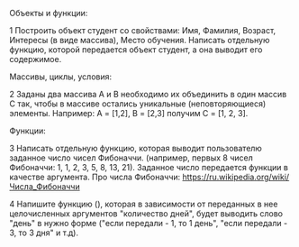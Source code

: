 ﻿Объекты и функции:

1 Построить объект студент со свойствами:
Имя, Фамилия, Возраст, Интересы (в виде массива), Место обучения.
Написать отдельную функцию, которой передается объект студент, 
а она выводит его содержимое.

Массивы, циклы, условия:

2 Заданы два массива A и B необходимо их объединить 
в один массив C так, чтобы в массиве остались уникальные 
(неповторяющиеся) элементы. 
Например: A = [1,2], B = [2,3] получим С = [1, 2, 3].

Функции:

3 Написать отдельную функцию, которая выводит пользователю 
заданное число чисел Фибоначчи. 
(например, первых 8 чисел Фибоначчи:  1, 1, 2, 3, 5, 8, 13, 21). 
Заданное число передается функции в качестве аргумента. 
Про числа Фибоначчи: https://ru.wikipedia.org/wiki/Числа_Фибоначчи

4 Напишите функцию (), которая в зависимости от переданных 
в нее целочисленных аргументов "количество дней", будет выводить 
слово "день" в нужно форме ("если передали - 1, то 1 день", 
"если передали - 3, то 3 дня" и т.д).     